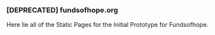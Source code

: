 ### [DEPRECATED] fundsofhope.org
Here lie all of the Static Pages for the Initial Prototype for Fundsofhope.
